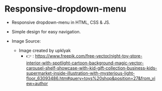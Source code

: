 # Responsive-dropdown-menu

* Responsive dropdown-menu in HTML, CSS & JS.
* Simple design for easy navigation.

* Image Source:
    * Image created by upklyak
        * 👉 : https://www.freepik.com/free-vector/night-toy-store-interior-with-spotlight-cartoon-background-magic-vector-carousel-shelf-showcase-with-kid-gift-collection-business-kids-supermarket-inside-illustration-with-mysterious-light-floor_63093486.htm#query=toys%20shop&position=27&from_view=author
    
